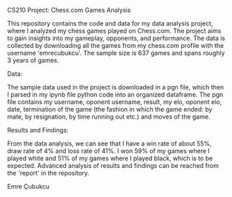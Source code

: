 CS210 Project: Chess.com Games Analysis

This repository contains the code and data for my data analysis project, where I analyzed my chess games played on Chess.com. The project aims to gain insights into my gameplay, opponents, and performance. 
The data is collected by downloading all the games from my chess.com profile with the username 'emrecubukcu'. The sample size is 637 games and spans roughly 3 years of games. 

Data:

The sample data used in the project is downloaded in a pgn file, which then I parsed in my ipynb file python code into an organized dataframe. 
The pgn file contains my username, oponent username, result, my elo, oponent elo, date, termination of the game (the fashion in which the game ended: by mate, by resignation, by time running out etc.) and moves of the game.

Results and Findings: 

From the data analysis, we can see that I have a win rate of about 55%, draw rate of 4% and loss rate of 41%. I won 59% of my games where I played white and 51% of my games where I played black, which is to be expected.
Advanced analysis of results and findings can be reached from the 'report' in the repository. 

Emre Çubukcu
